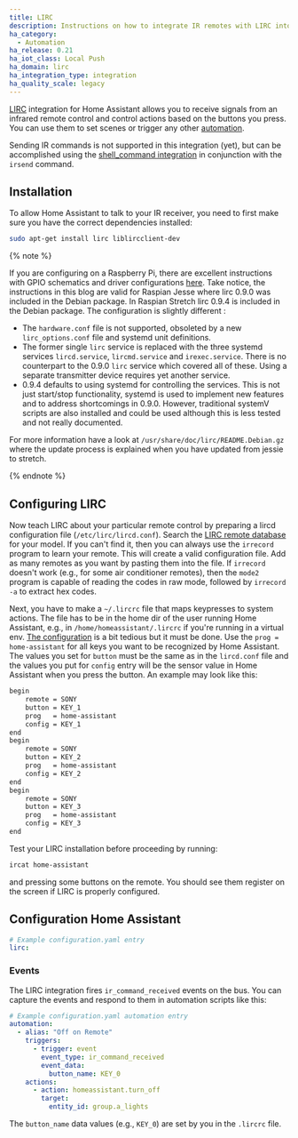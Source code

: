 ```yaml
---
title: LIRC
description: Instructions on how to integrate IR remotes with LIRC into Home Assistant.
ha_category:
  - Automation
ha_release: 0.21
ha_iot_class: Local Push
ha_domain: lirc
ha_integration_type: integration
ha_quality_scale: legacy
---
```


[LIRC](https://www.lirc.org/) integration for Home Assistant allows you to receive signals from an infrared remote control and control actions based on the buttons you press. You can use them to set scenes or trigger any other [automation](/docs/automation/).

Sending IR commands is not supported in this integration (yet), but can be accomplished using the [shell_command integration](/integrations/shell_command/) in conjunction with the `irsend` command.

## Installation

To allow Home Assistant to talk to your IR receiver, you need to first make sure you have the correct dependencies installed:

```bash
sudo apt-get install lirc liblircclient-dev
```

{% note %}

If you are configuring on a Raspberry Pi, there are excellent instructions with GPIO schematics and driver configurations [here](http://alexba.in/blog/2013/01/06/setting-up-lirc-on-the-raspberrypi/). Take notice, the instructions in this blog are valid for Raspian Jesse where lirc 0.9.0 was included in the Debian package. In Raspian Stretch lirc 0.9.4 is included in the Debian package.
The configuration is slightly different :

- The `hardware.conf` file is not supported, obsoleted by a new `lirc_options.conf` file and systemd unit definitions.
- The former single `lirc` service is replaced with the three systemd services `lircd.service`, `lircmd.service` and `irexec.service`. There is no counterpart to the 0.9.0 `lirc` service which covered all of these. Using a separate transmitter device requires yet another service.
- 0.9.4 defaults to using systemd for controlling the services. This is not just start/stop functionality, systemd is used to implement new features and to address shortcomings in 0.9.0. However, traditional systemV scripts are also installed and could be used although this is less tested and not really documented.

For more information have a look at `/usr/share/doc/lirc/README.Debian.gz` where the update process is explained when you have updated from jessie to stretch.

{% endnote %}

## Configuring LIRC

Now teach LIRC about your particular remote control by preparing a lircd configuration file (`/etc/lirc/lircd.conf`). Search the [LIRC remote database](https://lirc.sourceforge.net/remotes/) for your model. If you can't find it, then you can always use the `irrecord` program to learn your remote. This will create a valid configuration file. Add as many remotes as you want by pasting them into the file. If `irrecord` doesn't work (e.g., for some air conditioner remotes), then the `mode2` program is capable of reading the codes in raw mode, followed by `irrecord -a` to extract hex codes.

Next, you have to make a `~/.lircrc` file that maps keypresses to system actions. The file has to be in the home dir of the user running Home Assistant, e.g., in `/home/homeassistant/.lircrc` if you're running in a virtual env. [The configuration](https://www.lirc.org/html/configure.html) is a bit tedious but it must be done. Use the `prog = home-assistant` for all keys you want to be recognized by Home Assistant. The values you set for `button` must be the same as in the `lircd.conf` file and the values you put for `config` entry will be the sensor value in Home Assistant when you press the button. An example may look like this:

```bash
begin
    remote = SONY
    button = KEY_1
    prog   = home-assistant
    config = KEY_1
end
begin
    remote = SONY
    button = KEY_2
    prog   = home-assistant
    config = KEY_2
end
begin
    remote = SONY
    button = KEY_3
    prog   = home-assistant
    config = KEY_3
end
```

Test your LIRC installation before proceeding by running:

```bash
ircat home-assistant
```

and pressing some buttons on the remote. You should see them register on the screen if LIRC is properly configured.

## Configuration Home Assistant

```yaml
# Example configuration.yaml entry
lirc:
```

### Events

The LIRC integration fires `ir_command_received` events on the bus. You can capture the events and respond to them in automation scripts like this:

```yaml
# Example configuration.yaml automation entry
automation:
  - alias: "Off on Remote"
    triggers:
      - trigger: event
        event_type: ir_command_received
        event_data:
          button_name: KEY_0
    actions:
      - action: homeassistant.turn_off
        target:
          entity_id: group.a_lights
```

The `button_name` data values (e.g., `KEY_0`) are set by you in the `.lircrc` file.
